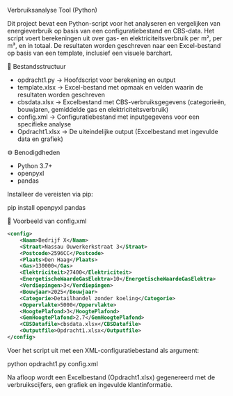 
Verbruiksanalyse Tool (Python)


Dit project bevat een Python-script voor het analyseren en vergelijken van energieverbruik op basis van een configuratiebestand en CBS-data.
Het script voert berekeningen uit over gas- en elektriciteitsverbruik per m², per m³, en in totaal. 
De resultaten worden geschreven naar een Excel-bestand op basis van een template, inclusief een visuele barchart.


📂 Bestandsstructuur


- opdracht1.py        → Hoofdscript voor berekening en output
- template.xlsx       → Excel-bestand met opmaak en velden waarin de resultaten worden geschreven
- cbsdata.xlsx        → Excelbestand met CBS-verbruiksgegevens (categorieën, bouwjaren, gemiddelde gas en elektriciteitsverbruik)
- config.xml          → Configuratiebestand met inputgegevens voor een specifieke analyse
- Opdracht1.xlsx      → De uiteindelijke output (Excelbestand met ingevulde data en grafiek)


⚙️ Benodigdheden


- Python 3.7+
- openpyxl
- pandas

Installeer de vereisten via pip:

pip install openpyxl pandas



🧾 Voorbeeld van config.xml

```xml
<config>
    <Naam>Bedrijf X</Naam>
    <Straat>Nassau Ouwerkerkstraat 3</Straat>
    <Postcode>2596CC</Postcode>
    <Plaats>Den Haag</Plaats>
    <Gas>130000</Gas>
    <Elektriciteit>27400</Elektriciteit>
    <EnergetischeWaardeGasElektra>10</EnergetischeWaardeGasElektra>
    <Verdiepingen>3</Verdiepingen>
    <Bouwjaar>2025</Bouwjaar>
    <Categorie>Detailhandel zonder koeling</Categorie>
    <Oppervlakte>5000</Oppervlakte>
    <HoogtePlafond>3</HoogtePlafond>
    <GemHoogtePlafond>2.7</GemHoogtePlafond>
    <CBSDatafile>cbsdata.xlsx</CBSDatafile>
    <Outputfile>Opdracht1.xlsx</Outputfile>
</config>
```

Voer het script uit met een XML-configuratiebestand als argument:

python opdracht1.py config.xml

Na afloop wordt een Excelbestand (Opdracht1.xlsx) gegenereerd met de verbruikscijfers, een grafiek en ingevulde klantinformatie.
